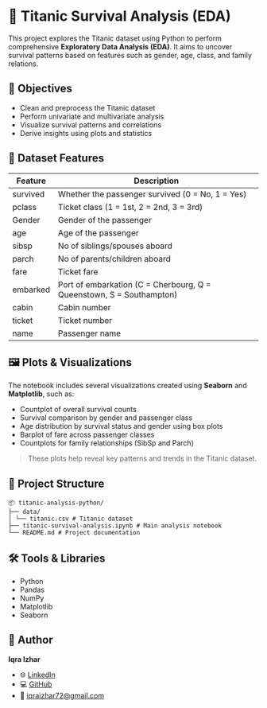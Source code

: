 # 🚢 Titanic Survival Analysis (EDA)

This project explores the Titanic dataset using Python to perform comprehensive **Exploratory Data Analysis (EDA)**. It aims to uncover survival patterns based on features such as gender, age, class, and family relations.

## 📌 Objectives

- Clean and preprocess the Titanic dataset
- Perform univariate and multivariate analysis
- Visualize survival patterns and correlations
- Derive insights using plots and statistics

## 🧠 Dataset Features

| Feature    | Description                                      |
|------------|--------------------------------------------------|
| survived   | Whether the passenger survived (0 = No, 1 = Yes) |
| pclass     | Ticket class (1 = 1st, 2 = 2nd, 3 = 3rd)         |
| Gender     | Gender of the passenger                         |
| age        | Age of the passenger                            |
| sibsp      | No of siblings/spouses aboard                    |
| parch      | No of parents/children aboard                    |
| fare       | Ticket fare                                     |
| embarked   | Port of embarkation (C = Cherbourg, Q = Queenstown, S = Southampton) |
| cabin      | Cabin number                                    |
| ticket     | Ticket number                                   |
| name       | Passenger name                                  |

## 🖼️ Plots & Visualizations

The notebook includes several visualizations created using **Seaborn** and **Matplotlib**, such as:

- Countplot of overall survival counts  
- Survival comparison by gender and passenger class  
- Age distribution by survival status and gender using box plots  
- Barplot of fare across passenger classes  
- Countplots for family relationships (SibSp and Parch)

> These plots help reveal key patterns and trends in the Titanic dataset.

## 📁 Project Structure

```
📦 titanic-analysis-python/
├── data/
│ └── titanic.csv # Titanic dataset
├── titanic-survival-analysis.ipynb # Main analysis notebook
└── README.md # Project documentation
```

## 🛠️ Tools & Libraries

- Python
- Pandas
- NumPy
- Matplotlib
- Seaborn

## 👤 Author

**Iqra Izhar**

- 🌐 [LinkedIn](https://www.linkedin.com/in/iqra-izhar-08b8b8330)  
- 💻 [GitHub](https://github.com/iqraizhar72)  
- 📧 iqraizhar72@gmail.com

